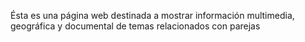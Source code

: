 Ésta es una página web destinada a mostrar información multimedia, geográfica y documental de temas relacionados con parejas